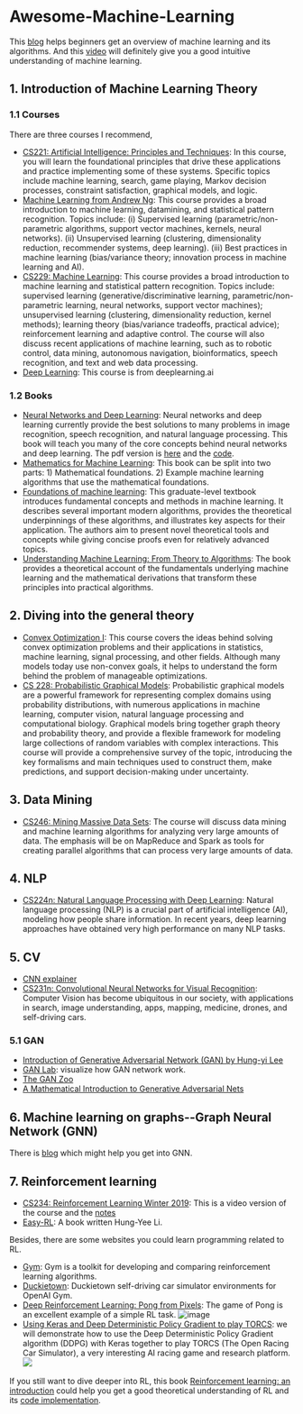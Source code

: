 # Awesome-Machine-Learning
This [blog](https://github.com/Billy1900/Awesome-Machine-Learning/blob/main/Overview-of-ML/overview-ML.md) helps beginners get an overview of machine learning and its algorithms. And this [video](https://youtu.be/aircAruvnKk) will definitely give you a good intuitive understanding of machine learning.


## 1. Introduction of Machine Learning Theory
### 1.1 Courses
There are three courses I recommend,
- [CS221: Artificial Intelligence: Principles and Techniques](https://stanford-cs221.github.io/spring2020/): In this course, you will learn the foundational principles that drive these applications and practice implementing some of these systems. Specific topics include machine learning, search, game playing, Markov decision processes, constraint satisfaction, graphical models, and logic.
- [Machine Learning from Andrew Ng](https://www.coursera.org/learn/machine-learning): This course provides a broad introduction to machine learning, datamining, and statistical pattern recognition. Topics include: (i) Supervised learning (parametric/non-parametric algorithms, support vector machines, kernels, neural networks). (ii) Unsupervised learning (clustering, dimensionality reduction, recommender systems, deep learning). (iii) Best practices in machine learning (bias/variance theory; innovation process in machine learning and AI). 
- [CS229: Machine Learning](http://cs229.stanford.edu/): This course provides a broad introduction to machine learning and statistical pattern recognition. Topics include: supervised learning (generative/discriminative learning, parametric/non-parametric learning, neural networks, support vector machines); unsupervised learning (clustering, dimensionality reduction, kernel methods); learning theory (bias/variance tradeoffs, practical advice); reinforcement learning and adaptive control. The course will also discuss recent applications of machine learning, such as to robotic control, data mining, autonomous navigation, bioinformatics, speech recognition, and text and web data processing.
- [Deep Learning](https://www.deeplearning.ai/deep-learning-specialization/): This course is from deeplearning.ai
### 1.2 Books
- [Neural Networks and Deep Learning](http://neuralnetworksanddeeplearning.com/): Neural networks and deep learning currently provide the best solutions to many problems in image recognition, speech recognition, and natural language processing. This book will teach you many of the core concepts behind neural networks and deep learning. The pdf version is [here](https://static.latexstudio.net/article/2018/0912/neuralnetworksanddeeplearning.pdf) and the [code](https://github.com/MichalDanielDobrzanski/DeepLearningPython35).
- [Mathematics for Machine Learning](https://mml-book.github.io/): This book can be split into two parts: 1) Mathematical foundations. 2) Example machine learning algorithms that use the mathematical foundations.
- [Foundations of machine learning](https://cs.nyu.edu/~mohri/mlbook/): This graduate-level textbook introduces fundamental concepts and methods in machine learning. It describes several important modern algorithms, provides the theoretical underpinnings of these algorithms, and illustrates key aspects for their application. The authors aim to present novel theoretical tools and concepts while giving concise proofs even for relatively advanced topics.
- [Understanding Machine Learning: From Theory to Algorithms](https://www.cs.huji.ac.il/~shais/UnderstandingMachineLearning/): The book provides a theoretical account of the fundamentals underlying machine learning and the mathematical derivations that transform these principles into practical algorithms.

## 2. Diving into the general theory
- [Convex Optimization I](https://web.stanford.edu/~boyd/cvxbook/): This course covers the ideas behind solving convex optimization problems and their applications in statistics, machine learning, signal processing, and other fields. Although many models today use non-convex goals, it helps to understand the form behind the problem of manageable optimizations.
- [CS 228: Probabilistic Graphical Models](https://cs.stanford.edu/~ermon/cs228/index.html): Probabilistic graphical models are a powerful framework for representing complex domains using probability distributions, with numerous applications in machine learning, computer vision, natural language processing and computational biology. Graphical models bring together graph theory and probability theory, and provide a flexible framework for modeling large collections of random variables with complex interactions. This course will provide a comprehensive survey of the topic, introducing the key formalisms and main techniques used to construct them, make predictions, and support decision-making under uncertainty.

## 3. Data Mining
- [CS246: Mining Massive Data Sets](http://web.stanford.edu/class/cs246/): The course will discuss data mining and machine learning algorithms for analyzing very large amounts of data. The emphasis will be on MapReduce and Spark as tools for creating parallel algorithms that can process very large amounts of data.

## 4. NLP
- [CS224n: Natural Language Processing with Deep Learning](http://web.stanford.edu/class/cs224n/): Natural language processing (NLP) is a crucial part of artificial intelligence (AI), modeling how people share information. In recent years, deep learning approaches have obtained very high performance on many NLP tasks.

## 5. CV
- [CNN explainer](https://github.com/poloclub/cnn-explainer)
- [CS231n: Convolutional Neural Networks for Visual Recognition](http://cs231n.stanford.edu/): Computer Vision has become ubiquitous in our society, with applications in search, image understanding, apps, mapping, medicine, drones, and self-driving cars.
### 5.1 GAN
- [Introduction of Generative Adversarial Network (GAN) by Hung-yi Lee](http://speech.ee.ntu.edu.tw/~tlkagk/slide/Tutorial_HYLee_GAN.pdf)
- [GAN Lab](https://zhuanlan.zhihu.com/p/111904496): visualize how GAN network work.
- [The GAN Zoo](https://github.com/hindupuravinash/the-gan-zoo)
- [A Mathematical Introduction to Generative Adversarial Nets](https://arxiv.org/abs/2009.00169)

## 6. Machine learning on graphs--Graph Neural Network (GNN)
There is [blog](https://github.com/Billy1900/GNN-Learning-and-Integration) which might help you get into GNN.

## 7. Reinforcement learning
- [CS234: Reinforcement Learning Winter 2019](https://www.youtube.com/playlist?list=PLoROMvodv4rOSOPzutgyCTapiGlY2Nd8u): This is a video version of the course and the [notes](https://github.com/tallamjr/stanford-cs234)
- [Easy-RL](https://datawhalechina.github.io/easy-rl/#/): A book written Hung-Yee Li.

Besides, there are some websites you could learn programming related to RL.
- [Gym](https://gym.openai.com/): Gym is a toolkit for developing and comparing reinforcement learning algorithms. 
- [Duckietown](https://github.com/duckietown/gym-duckietown): Duckietown self-driving car simulator environments for OpenAI Gym.
- [Deep Reinforcement Learning: Pong from Pixels](http://karpathy.github.io/2016/05/31/rl/): The game of Pong is an excellent example of a simple RL task.
![image](http://karpathy.github.io/assets/rl/pong.gif)
- [Using Keras and Deep Deterministic Policy Gradient to play TORCS](https://yanpanlau.github.io/2016/10/11/Torcs-Keras.html): we will demonstrate how to use the Deep Deterministic Policy Gradient algorithm (DDPG) with Keras together to play TORCS (The Open Racing Car Simulator), a very interesting AI racing game and research platform.
[![](https://res.cloudinary.com/marcomontalbano/image/upload/v1609914917/video_to_markdown/images/youtube--4hoLGtnK_3U-c05b58ac6eb4c4700831b2b3070cd403.jpg)](https://youtu.be/4hoLGtnK_3U "")

If you still want to dive deeper into RL, this book [Reinforcement learning: an introduction](https://web.stanford.edu/class/psych209/Readings/SuttonBartoIPRLBook2ndEd.pdf) could help you get a good theoretical understanding of RL and its [code implementation](https://github.com/ShangtongZhang/reinforcement-learning-an-introduction).
